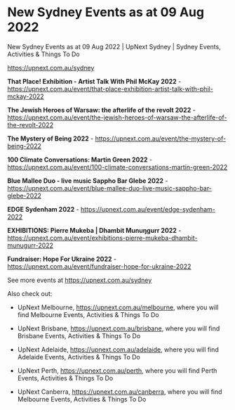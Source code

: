# New Sydney Events as at 09 Aug 2022
New Sydney Events as at 09 Aug 2022 | UpNext Sydney | Sydney Events, Activities &amp; Things To Do

https://upnext.com.au/sydney


**That Place! Exhibition - Artist Talk With Phil McKay 2022** - https://upnext.com.au/event/that-place-exhibition-artist-talk-with-phil-mckay-2022

**The Jewish Heroes of Warsaw: the afterlife of the revolt 2022** - https://upnext.com.au/event/the-jewish-heroes-of-warsaw-the-afterlife-of-the-revolt-2022

**The Mystery of Being 2022** - https://upnext.com.au/event/the-mystery-of-being-2022

**100 Climate Conversations: Martin Green 2022** - https://upnext.com.au/event/100-climate-conversations-martin-green-2022

**Blue Mallee Duo - live music Sappho Bar Glebe 2022** - https://upnext.com.au/event/blue-mallee-duo-live-music-sappho-bar-glebe-2022

**EDGE Sydenham 2022** - https://upnext.com.au/event/edge-sydenham-2022

**EXHIBITIONS: Pierre Mukeba | Dhambit Munuŋgurr 2022** - https://upnext.com.au/event/exhibitions-pierre-mukeba-dhambit-munugurr-2022

**Fundraiser: Hope For Ukraine 2022** - https://upnext.com.au/event/fundraiser-hope-for-ukraine-2022



See more events at https://upnext.com.au/sydney


Also check out:

* UpNext Melbourne, https://upnext.com.au/melbourne, where you will find Melbourne Events, Activities & Things To Do

* UpNext Brisbane, https://upnext.com.au/brisbane, where you will find Brisbane Events, Activities & Things To Do

* UpNext Adelaide, https://upnext.com.au/adelaide, where you will find Adelaide Events, Activities & Things To Do

* UpNext Perth, https://upnext.com.au/perth, where you will find Perth Events, Activities & Things To Do

* UpNext Canberra, https://upnext.com.au/canberra, where you will find Melbourne Events, Activities & Things To Do